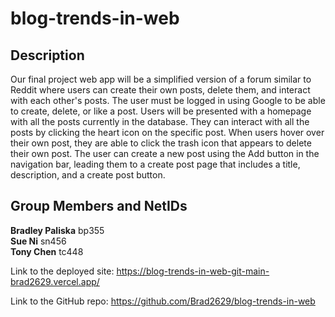 # blog-trends-in-web

## Description

Our final project web app will be a simplified version of a forum similar to Reddit where users can create their own posts, delete them, and interact with each other's posts. The user must be logged in using Google to be able to create, delete, or like a post. Users will be presented with a homepage with all the posts currently in the database. They can interact with all the posts by clicking the heart icon on the specific post. When users hover over their own post, they are able to click the trash icon that appears to delete their own post. The user can create a new post using the Add button in the navigation bar, leading them to a create post page that includes a title, description, and a create post button.

## Group Members and NetIDs

**Bradley Paliska** bp355  
**Sue Ni** sn456  
**Tony Chen** tc448

Link to the deployed site:
https://blog-trends-in-web-git-main-brad2629.vercel.app/

Link to the GitHub repo:
https://github.com/Brad2629/blog-trends-in-web
